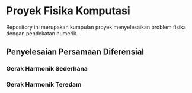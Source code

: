 # Proyek Fisika Komputasi

Repository ini merupakan kumpulan proyek menyelesaikan problem fisika 
dengan pendekatan numerik.

## Penyelesaian Persamaan Diferensial

### Gerak Harmonik Sederhana


### Gerak Harmonik Teredam
